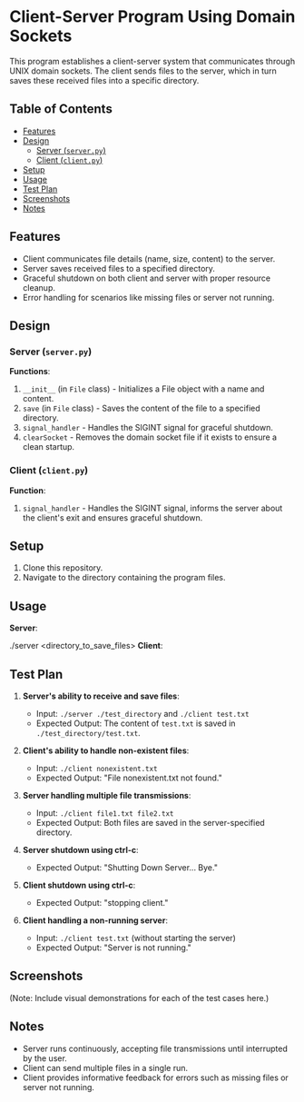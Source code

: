 # Client-Server Program Using Domain Sockets

This program establishes a client-server system that communicates through UNIX domain sockets. The client sends files to the server, which in turn saves these received files into a specific directory.

## Table of Contents

- [Features](#features)
- [Design](#design)
  - [Server (`server.py`)](#server-serverpy)
  - [Client (`client.py`)](#client-clientpy)
- [Setup](#setup)
- [Usage](#usage)
- [Test Plan](#test-plan)
- [Screenshots](#screenshots)
- [Notes](#notes)

## Features

- Client communicates file details (name, size, content) to the server.
- Server saves received files to a specified directory.
- Graceful shutdown on both client and server with proper resource cleanup.
- Error handling for scenarios like missing files or server not running.

## Design

### Server (`server.py`)

**Functions**:

1. `__init__` (in `File` class) - Initializes a File object with a name and content.
2. `save` (in `File` class) - Saves the content of the file to a specified directory.
3. `signal_handler` - Handles the SIGINT signal for graceful shutdown.
4. `clearSocket` - Removes the domain socket file if it exists to ensure a clean startup.

### Client (`client.py`)

**Function**:

1. `signal_handler` - Handles the SIGINT signal, informs the server about the client's exit and ensures graceful shutdown.

## Setup

1. Clone this repository.
2. Navigate to the directory containing the program files.

## Usage

**Server**:

./server <directory_to_save_files>
**Client**:

## Test Plan

1. **Server's ability to receive and save files**:
   - Input: `./server ./test_directory` and `./client test.txt`
   - Expected Output: The content of `test.txt` is saved in `./test_directory/test.txt`.
2. **Client's ability to handle non-existent files**:

   - Input: `./client nonexistent.txt`
   - Expected Output: "File nonexistent.txt not found."

3. **Server handling multiple file transmissions**:

   - Input: `./client file1.txt file2.txt`
   - Expected Output: Both files are saved in the server-specified directory.

4. **Server shutdown using ctrl-c**:

   - Expected Output: "Shutting Down Server... Bye."

5. **Client shutdown using ctrl-c**:

   - Expected Output: "stopping client."

6. **Client handling a non-running server**:
   - Input: `./client test.txt` (without starting the server)
   - Expected Output: "Server is not running."

## Screenshots

(Note: Include visual demonstrations for each of the test cases here.)

## Notes

- Server runs continuously, accepting file transmissions until interrupted by the user.
- Client can send multiple files in a single run.
- Client provides informative feedback for errors such as missing files or server not running.
